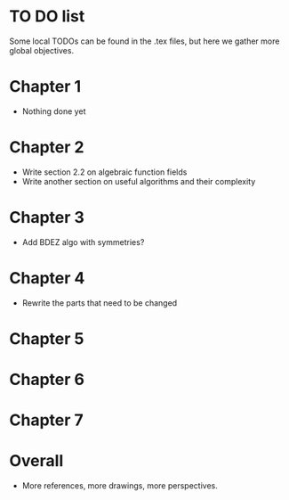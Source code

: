 TO DO list
==========

Some local TODOs can be found in the .tex files, but here we gather more global
objectives.

Chapter 1
=========

- Nothing done yet

Chapter 2
=========

- Write section 2.2 on algebraic function fields
- Write another section on useful algorithms and their complexity

Chapter 3
=========

- Add BDEZ algo with symmetries?

Chapter 4
=========

- Rewrite the parts that need to be changed

Chapter 5
=========

Chapter 6
=========

Chapter 7
=========

Overall
=======

- More references, more drawings, more perspectives.
